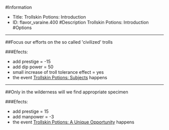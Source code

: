 #Information
 - Title: Trollskin Potions: Introduction
 - ID: flavor_varaine.400
#Description
Trollskin Potions: Introduction
#Options

___
##Focus our efforts on the so called 'civilized' trolls

###Efects:<ul><li>add prestige = -15</li><li>add dip power = 50</li><li>small increase of troll tolerance effect = yes</li><li>the event [Trollskin Potions: Subjects](../events/trollskin_potions_subjects.md) happens</li></ul>

___
##Only in the wilderness will we find appropriate specimen

###Efects:<ul><li>add prestige = 15</li><li>add manpower = -3</li><li>the event [Trollskin Potions: A Unique Opportunity](../events/trollskin_potions_a_unique_opportunity.md) happens</li></ul>
